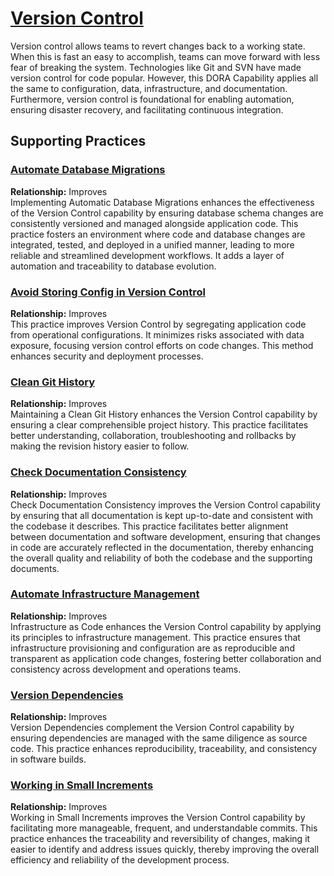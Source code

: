 # [Version Control](https://dora.dev/devops-capabilities/technical/version-control/)

Version control allows teams to revert changes back to a working state. When this is fast an easy to accomplish, teams can move forward with less fear of breaking the system. Technologies like Git and SVN have made version control for code popular. However, this DORA Capability applies all the same to configuration, data, infrastructure, and documentation. Furthermore, version control is foundational for enabling automation, ensuring disaster recovery, and facilitating continuous integration.

## Supporting Practices

### [Automate Database Migrations](/practices/automate-database-migrations.md)
**Relationship:** Improves  
Implementing Automatic Database Migrations enhances the effectiveness of the Version Control capability by ensuring database schema changes are consistently versioned and managed alongside application code. This practice fosters an environment where code and database changes are integrated, tested, and deployed in a unified manner, leading to more reliable and streamlined development workflows. It adds a layer of automation and traceability to database evolution.

### [Avoid Storing Config in Version Control](/practices/avoid-storing-config-in-version-control.md)
**Relationship:** Improves    
This practice improves Version Control by segregating application code from operational configurations. It minimizes risks associated with data exposure, focusing version control efforts on code changes. This method enhances security and deployment processes.

### [Clean Git History](/practices/clean-git-history.md)
**Relationship:** Improves  
Maintaining a Clean Git History enhances the Version Control capability by ensuring a clear comprehensible project history. This practice facilitates better understanding, collaboration, troubleshooting and rollbacks by making the revision history easier to follow.

### [Check Documentation Consistency](/practices/check-documentation-consistency.md)
**Relationship:** Improves  
Check Documentation Consistency improves the Version Control capability by ensuring that all documentation is kept up-to-date and consistent with the codebase it describes. This practice facilitates better alignment between documentation and software development, ensuring that changes in code are accurately reflected in the documentation, thereby enhancing the overall quality and reliability of both the codebase and the supporting documents.

### [Automate Infrastructure Management](/practices/automate-infrastructure-management.md)
**Relationship:** Improves   
Infrastructure as Code enhances the Version Control capability by applying its principles to infrastructure management. This practice ensures that infrastructure provisioning and configuration are as reproducible and transparent as application code changes, fostering better collaboration and consistency across development and operations teams.

### [Version Dependencies](/practices/version-dependencies.md)
**Relationship:** Improves  
Version Dependencies complement the Version Control capability by ensuring dependencies are managed with the same diligence as source code. This practice enhances reproducibility, traceability, and consistency in software builds.

### [Working in Small Increments](/practices/working-in-small-increments.md)
**Relationship:** Improves  
Working in Small Increments improves the Version Control capability by facilitating more manageable, frequent, and understandable commits. This practice enhances the traceability and reversibility of changes, making it easier to identify and address issues quickly, thereby improving the overall efficiency and reliability of the development process.